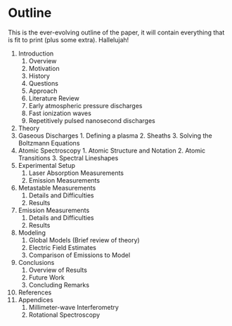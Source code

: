 Outline
=======

This is the ever-evolving outline of the paper, it will contain
everything that is fit to print (plus some extra). Hallelujah!

1. Introduction
    1. Overview 
      1. Motivation
      3. History
      3. Questions
      4. Approach
    2. Literature Review
      1. Early atmospheric pressure discharges
      2. Fast ionization waves
      3. Repetitively pulsed nanosecond discharges
2. Theory
  1. Gaseous Discharges
    1. Defining a plasma
    2. Sheaths
    3. Solving the Boltzmann Equations
  2. Atomic Spectroscopy
    1. Atomic Structure and Notation
    2. Atomic Transitions
    3. Spectral Lineshapes
3. Experimental Setup
    1. Laser Absorption Measurements
    2. Emission Measurements
4. Metastable Measurements
    1. Details and Difficulties
    2. Results
5. Emission Measurements
    1. Details and Difficulties
    2. Results
6. Modeling
    1. Global Models (Brief review of theory)
    2. Electric Field Estimates
    3. Comparison of Emissions to Model
7. Conclusions
    1. Overview of Results
    2. Future Work
    3. Concluding Remarks
8. References
9. Appendices
    1. Millimeter-wave Interferometry
    2. Rotational Spectroscopy
